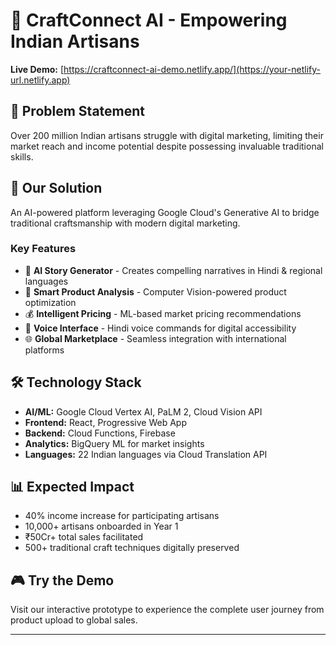 # 🎨 CraftConnect AI - Empowering Indian Artisans

**Live Demo:** [https://craftconnect-ai-demo.netlify.app/](https://your-netlify-url.netlify.app)

## 🎯 Problem Statement
Over 200 million Indian artisans struggle with digital marketing, limiting their market reach and income potential despite possessing invaluable traditional skills.

## 🚀 Our Solution
An AI-powered platform leveraging Google Cloud's Generative AI to bridge traditional craftsmanship with modern digital marketing.

### Key Features
- 🤖 **AI Story Generator** - Creates compelling narratives in Hindi & regional languages
- 📸 **Smart Product Analysis** - Computer Vision-powered product optimization  
- 💰 **Intelligent Pricing** - ML-based market pricing recommendations
- 🎤 **Voice Interface** - Hindi voice commands for digital accessibility
- 🌐 **Global Marketplace** - Seamless integration with international platforms

## 🛠️ Technology Stack
- **AI/ML:** Google Cloud Vertex AI, PaLM 2, Cloud Vision API
- **Frontend:** React, Progressive Web App
- **Backend:** Cloud Functions, Firebase
- **Analytics:** BigQuery ML for market insights
- **Languages:** 22 Indian languages via Cloud Translation API

## 📊 Expected Impact
- 40% income increase for participating artisans
- 10,000+ artisans onboarded in Year 1
- ₹50Cr+ total sales facilitated
- 500+ traditional craft techniques digitally preserved

## 🎮 Try the Demo
Visit our interactive prototype to experience the complete user journey from product upload to global sales.

---
